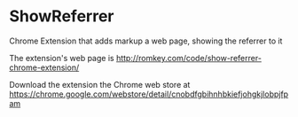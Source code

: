ShowReferrer
============

Chrome Extension that adds markup a web page, showing the referrer to it

The extension's web page is http://romkey.com/code/show-referrer-chrome-extension/

Download the extension the Chrome web store at https://chrome.google.com/webstore/detail/cnobdfgbihnhbkiefjohgkjlobpjfpam
